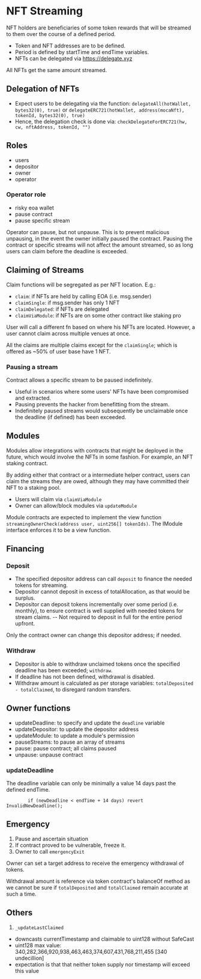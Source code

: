# NFT Streaming

NFT holders are beneficiaries of some token rewards that will be streamed to them over the course of a defined period.

- Token and NFT addresses are to be defined.
- Period is defined by startTime and endTime variables.
- NFTs can be delegated via https://delegate.xyz

All NFTs get the same amount streamed.

## Delegation of NFTs

- Expect users to be delegating via the function: `delegateAll(hotWallet, bytes32(0), true)` or `delegateERC721(hotWallet, address(mocaNft), tokenId, bytes32(0), true)`
- Hence, the delegation check is done via: `checkDelegateForERC721(hw, cw, nftAddress, tokenId, "")`

## Roles

- users
- depositor
- owner
- operator

### Operator role

- risky eoa wallet
- pause contract
- pause specific stream

Operator can pause, but not unpause. This is to prevent malicious unpausing, in the event the owner initially paused the contract.
Pausing the contract or specific streams will not affect the amount streamed, so as long users can claim before the deadline is exceeded.

## Claiming of Streams

Claim functions will be segregated as per NFT location. E.g.:

- `claim`: if NFTs are held by calling EOA (i.e. msg.sender)
- `claimSingle`: if msg.sender has only 1 NFT
- `claimDelegated`: if NFTs are delegated
- `claimViaModule`: if NFTs are on some other contract like staking pro

User will call a different fn based on where his NFTs are located. However, a user cannot claim across multiple venues at once.

All the claims are multiple claims except for the `claimSingle`; which is offered as ~50% of user base have 1 NFT.

### Pausing a stream

Contract allows a specific stream to be paused indefinitely.

- Useful in scenarios where some users' NFTs have been compromised and extracted.
- Pausing prevents the hacker from benefitting from the stream.
- Indefinitely paused streams would subsequently be unclaimable once the deadline (if defined) has been exceeded.

## Modules

Modules allow integrations with contracts that might be deployed in the future, which would involve the NFTs in some fashion.
For example, an NFT staking contract.

By adding either that contract or a intermediate helper contract, users can claim the streams they are owed, although they may have committed their NFT to a staking pool.

- Users will claim via `claimViaModule`
- Owner can allow/block modules via `updateModule`

Module contracts are expected to implement the view function `streamingOwnerCheck(address user, uint256[] tokenIds)`.
The IModule interface enforces it to be a view function.

## Financing

### Deposit

- The specified depositor address can call `deposit` to finance the needed tokens for streaming.
- Depositor cannot deposit in excess of totalAllocation, as that would be surplus.
- Depositor can deposit tokens incrementally over some period (i.e. monthly), to ensure contract is well supplied with needed tokens for stream claims.
-- Not required to deposit in full for the entire period upfront.

Only the contract owner can change this depositor address; if needed.

### Withdraw

- Depositor is able to withdraw unclaimed tokens once the specified deadline has been exceeded; `withdraw`.
- If deadline has not been defined, withdrawal is disabled.
- Withdraw amount is calculated as per storage variables: `totalDeposited - totalClaimed`, to disregard random transfers.

## Owner functions

- updateDeadline: to specify and update the `deadline` variable
- updateDepositor: to update the depositor address
- updateModule: to update a module's permission
- pauseStreams: to pause an array of streams
- pause: pause contract; all claims paused
- unpause: unpause contract

### updateDeadline

The deadline variable can only be minimally a value 14 days past the defined endTime.

```solidity
        if (newDeadline < endTime + 14 days) revert InvalidNewDeadline();
```

## Emergency

1. Pause and ascertain situation
2. If contract proved to be vulnerable, freeze it.
3. Owner to call `emergencyExit`

Owner can set a target address to receive the emergency withdrawal of tokens.

Withdrawal amount is reference via token contract's balanceOf method as we cannot be sure if `totalDeposited` and `totalClaimed` remain accurate at such a time.

## Others

1. `_updateLastClaimed`

- downcasts currentTimestamp and claimable to uint128 without SafeCast
- uint128 max value: 340,282,366,920,938,463,463,374,607,431,768,211,455 [340 undecillion]
- expectation is that that neither token supply nor timestamp will exceed this value
